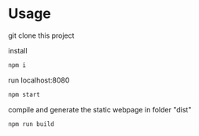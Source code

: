 # Usage
git clone this project

install
```bash
npm i
```
run localhost:8080
```bash
npm start
```
compile and generate the static webpage in folder "dist"
```bash
npm run build
```
